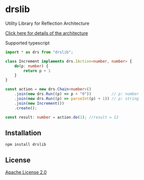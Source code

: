 # drslib

Utility Library for Reflection Architecture

[Click here for details of the architecture](https://gist.github.com/cocop/953ac9e9be10d5846705c873eb67d6fd)  

Supported typescript
```typescript
import * as drs from "drslib";

class Increment implements drs.IAction<number, number> {
    do(p: number) {
        return p + 1
    }
}

const action = new drs.Chain<number>()
    .join(new drs.Run((p) => p + "0"))         // p: number
    .join(new drs.Run((p) => parseInt(p) + 1)) // p: string
    .join(new Increment())
    .create();

const result: number = action.do(1); //result = 12
```


## Installation

```
npm install drslib
```

## License
[Apache License 2.0](https://github.com/cocop/drslib/blob/master/LICENSE)